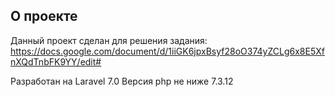 ## О проекте
Данный проект сделан для решения задания:
https://docs.google.com/document/d/1iiGK6jpxBsyf28oO374yZCLg6x8E5XfnXQdTnbFK9YY/edit#

Разработан на Laravel 7.0
Версия php не ниже 7.3.12

